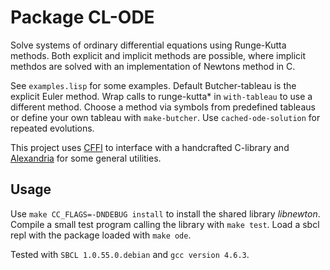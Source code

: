 Package CL-ODE
=====================

Solve systems of ordinary differential equations using Runge-Kutta methods.
Both explicit and implicit methods are possible, where implicit methdos are
solved with an implementation of Newtons method in C.

See `examples.lisp` for some examples.
Default Butcher-tableau is the explicit Euler method.
Wrap calls to runge-kutta\* in `with-tableau` to use a different method.
Choose a method via symbols from predefined tableaus
or define your own tableau with `make-butcher`.
Use `cached-ode-solution` for repeated evolutions.

This project uses [CFFI](https://github.com/cffi/cffi) to interface with a handcrafted C-library
and [Alexandria](http://common-lisp.net/project/alexandria/) for some general utilities.

Usage
-------------
Use `make CC_FLAGS=-DNDEBUG install` to install the shared library *libnewton*.
Compile a small test program calling the library with `make test`.
Load a sbcl repl with the package loaded with `make ode`.

Tested with `SBCL 1.0.55.0.debian` and `gcc version 4.6.3`.

